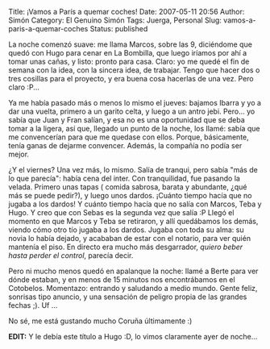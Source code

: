 Title: ¡Vamos a París a quemar coches!
Date: 2007-05-11 20:56
Author: Simón
Category: El Genuino Simón
Tags: Juerga, Personal
Slug: vamos-a-paris-a-quemar-coches
Status: published

La noche comenzó suave: me llama Marcos, sobre las 9, diciéndome que
quedó con Hugo para cenar en La Bombilla, que luego iríamos por ahí a
tomar unas cañas, y listo: pronto para casa. Claro: yo me quedé el fin
de semana con la idea, con la sincera idea, de trabajar. Tengo que
hacer dos o tres cosillas para el proyecto, y era buena cosa hacerlas
de una vez. Pero claro :P...

Ya me había pasado más o menos lo mismo el jueves: bajamos Ibarra y yo
a dar una vuelta, primero a un garito celta, y luego a un antro
jebi. Pero... yo sabía que Juan y Fran salían, y esa no es una
oportunidad que se deba tomar a la ligera, así que, llegado un punto
de la noche, los llamé: sabía que me convencerían para que me quedase
con ellos. Porque, básicamente, tenía ganas de dejarme convencer.
Además, la compañía no podía ser mejor.

¿Y el viernes? Una vez más, lo mismo. Salía de tranqui, pero sabía
"más de lo que parecía": había cena del inter. Con tranquilidad, fue
pasando la velada. Primero unas tapas ( comida sabrosa, barata y
abundante, ¿qué más se puede pedir?), y luego unos dardos. ¡Cuánto
tiempo hacía que no jugaba a los dardos! Y cuánto tiempo hacía que no
salía con Marcos, Teba y Hugo. Y creo que con Sebas es la segunda vez
que salía :P Llegó el momento en que Marcos y Teba se retiraron, y
allí quedábamos los demás, viendo cómo otro tío jugaba a los
dardos. Jugaba con toda su alma: su novia lo había dejado, y acababan
de estar con el notario, para ver quién mantenía el piso. En directo
era mucho más desgarrador, *quiero beber hasta perder el control*,
parecía decir.

Pero ni mucho menos quedó en apalanque la noche: llamé a Berte para
ver dónde estaban, y en menos de 15 minutos nos encontrábamos en el
Cotobelos. Momentazo: entrando y saludando a medio mundo. Gente feliz,
sonrisas tipo anuncio, y una sensación de peligro propia de las
grandes fechas ;). Uf ...

No sé, me está gustando mucho Coruña últimamente :)

**EDIT:** Y le debía este título a Hugo :D, lo vimos claramente ayer
de noche...